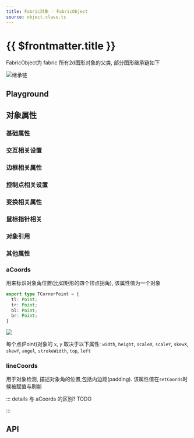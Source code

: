 ```yaml
---
title: Fabric对象 - FabricObject
source: object.class.ts
---
```


<script setup>
import TutorialPlayground from '../../components/TutorialPlayground.vue'
</script>

# {{ $frontmatter.title }}

FabricObject为 fabric 所有2d图形对象的父类, 部分图形继承链如下

<Image src="https://s2.loli.net/2022/11/28/JxRqXQYyuHamsEN.png" title="继承链" />

## Playground

<ClientOnly>
<Demo title="Playground">
<TutorialPlayground />
</Demo>
</ClientOnly>

## 对象属性

### 基础属性
<!--@include: ./parts/objectBasicAttrs.md-->

### 交互相关设置
<!--@include: ./parts/control.md-->

### 边框相关属性
<!--@include: ./parts/objectBorder.md-->

### 控制点相关设置
<!--@include: ./parts/objectControls.md-->

### 变换相关属性
<!--@include: ./parts/objectTransform.md-->

### 鼠标指针相关
<!--@include: ./parts/cursor.md--> 

### 对象引用
<!--@include: ./parts/reference.md-->

### 其他属性
<!--@include: ./parts/others.md--> 

### aCoords

用来标识对象角位置(比如矩形的四个顶点拐角), 该属性值为一个对象
 
```ts
export type TCornerPoint = {
  tl: Point;
  tr: Point;
  bl: Point;
  br: Point;
}
```

![](https://s2.loli.net/2022/11/28/LFqTdBSHE6Vzmj8.png#crop=0&crop=0&crop=1&crop=1&id=kIE3Y&originHeight=166&originWidth=162&originalType=binary&ratio=1&rotation=0&showTitle=false&status=done&style=none&title=)

每个点(Point)对象的 `x`, `y` 取决于以下属性: `width`, `height`, `scaleX`, `scaleY`,
`skewX`, `skewY`, `angel`, `strokeWidth`, `top`, `left`

### lineCoords

用于对象检测, 描述对象角的位置,包括内边距(padding).
该属性值在`setCoords`时候被赋值与刷新

::: details 与 aCoords 的区别? <Badge type="warning" text="wip"/>
TODO

:::

## API <Badge type="warning" text="wip"/>
